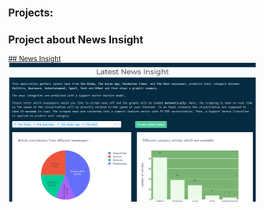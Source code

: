 ## Projects:

## Project about News Insight
[## News Insight](https://github.com/mohitnagarkotibca/Projects/tree/master/News_Insight)
![](https://github.com/mohitnagarkotibca/Projects/blob/master/images/1.png?raw=true)
